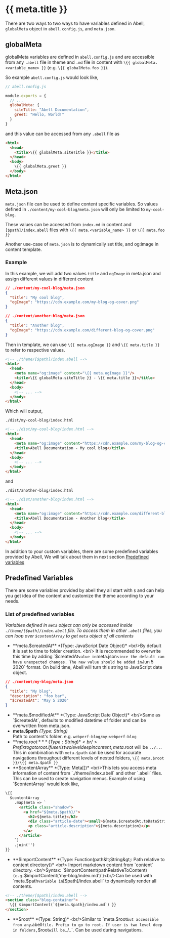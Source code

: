 # {{ meta.title }}

There are two ways to two ways to have variables defined in Abell, `globalMeta` object in `abell.config.js`, and `meta.json`. 

## globalMeta

globalMeta variables are defined in `abell.config.js` and are accessible from any `.abell` file in theme and `.md` file in content with `\{{ globalMeta.<variable_name> }}` (e.g. `\{{ globalMeta.foo }}`).

So example `abell.config.js` would look like,
```js
// abell.config.js

module.exports = {
  // ...
  globalMeta: {
    siteTitle: "Abell Documentation",
    greet: "Hello, World!"
  }
}
```

and this value can be accessed from any `.abell` file as 

```html
<html>
  <head>
    <title>\{{ globalMeta.siteTitle }}</title>
  </head>
  <body>
    \{{ globalMeta.greet }}
  </body>
</html>
```

## Meta.json

`meta.json` file can be used to define content specific variables. So values defined in `./content/my-cool-blog/meta.json` will only be limited to `my-cool-blog`.

These values can be accessed from `index.md` in content and `[$path]/index.abell` files with `\{{ meta.<variable_name> }}` or `\{{ meta.foo }}`

Another use-case of `meta.json` is to dynamically set title, and og:image in content template. 

### Example

In this example, we will add two values `title` and `ogImage` in meta.json and assign different values in different content

```json
// ./content/my-cool-blog/meta.json
{
  "title": "My cool blog",
  "ogImage": "https://cdn.example.com/my-blog-og-cover.png"
}
```

```json
// ./content/another-blog/meta.json
{
  "title": "Another blog",
  "ogImage": "https://cdn.example.com/different-blog-og-cover.png"
}
```

Then in template, we can use `\{{ meta.ogImage }}` and `\{{ meta.title }}` to refer to respective values.
```html
<!-- ./theme/[$path]/index.abell -->
<html>
  <head>
    <meta name="og:image" content="\{{ meta.ogImage }}"/>
    <title>\{{ globalMeta.siteTitle }} - \{{ meta.title }}</title>
  </head>
  <body>
    <!-- ... -->
  </body>
</html>
```

Which will output,

`./dist/my-cool-blog/index.html`
```html
<!-- ./dist/my-cool-blog/index.html -->
<html>
  <head>
    <meta name="og:image" content="https://cdn.example.com/my-blog-og-cover.png"/>
    <title>Abell Documentation - My cool blog</title>
  </head>
  <body>
    <!-- ... -->
  </body>
</html>
```

and

`./dist/another-blog/index.html`
```html
<!-- ./dist/another-blog/index.html -->
<html>
  <head>
    <meta name="og:image" content="https://cdn.example.com/different-blog-og-cover.png"/>
    <title>Abell Documentation - Another blog</title>
  </head>
  <body>
    <!-- ... -->
  </body>
</html>
```

In addition to your custom variables, there are some predefined variables provided by Abell, We will talk about them in next section [Predefined variables](#predefined-variables)

## Predefined Variables

There are some variables provided by abell they all start with `$` and can help you get idea of the content and customize the theme according to your needs.

### List of predefined variables
*Variables defined in `meta` object can only be accessed inside `./theme/[$path]/index.abell` file. To access them in other `.abell` files, you can loop over `$contentArray` to get `meta` object of all contents*

- **meta.$createdAt** *(Type: JavaScript Date Object)* <br/>By default it is set to time to folder creation. <br/> It is recommended to overwrite this time by adding `$createdAt` value in `meta.json` since the default can have unexpected changes. The new value should be added in `Jun 5 2020` format. On build time, Abell will turn this string to JavaScript date object.

```json
// ./content/my-blog/meta.json
{
  "title": "My blog",
  "description": "foo bar",
  "$createdAt": "May 5 2020"
}
```

- **meta.$modifiedAt** *(Type: JavaScript Date Object)* <br/>Same as `$createdAt`, defaults to modified datetime of folder and can be overwritten from meta.json.
- **meta.$path** *(Type: String)* <br/>Path to content's folder. e.g. `webperf-blog/my-webperf-blog`
- **meta.$root** *(Type: String)* <br/>Prefix to go to root. If user is two level deep in content, meta.$root will be `../..`. This in combination with `meta.$path` can be used for accurate navigations throughout different levels of nested folders, `\{{ meta.$root }}/\{{ meta.$path }}`
- **$contentArray** *(Type: Meta[])* <br/>This lets you access meta information of content from `./theme/index.abell` and other `.abell` files. This can be used to create navigation menus. Example of using `$contentArray` would look like,
```html
\{{
  $contentArray
    .map(meta => `
      <article class="shadow">
        <a href="${meta.$path}/">
          <h2>${meta.title}</h2>
          <div class="article-date"><small>${meta.$createdAt.toDateString()}</small></div>
          <p class="article-description">${meta.description}</p>
        </a>
      </article>
    `)
    .join('')
}}
```

- **$importContent** *(Type: Function(path&lt;String&gt;: Path relative to content directory))* <br/> Import markdown content from `content` directory. <br/>Syntax: `$importContent(pathRelativeToContent)` (e.g. `$importContent('my-blog/index.md')`)<br/>Can be used with `meta.$path` variable in `[$path]/index.abell` to dynamically render all contents.
```html
<!-- ./theme/[$path]/index.abell -->
<section class="blog-container">
  \{{ $importContent(`${meta.$path}/index.md`) }}
</section>
```

- **$root** *(Type: String)* <br/>Similar to `meta.$root` but accessible from any `.abell` file. Prefix to go to root. If user is two level deep in folders, `$root` will be `../..`. Can be used during navigations.